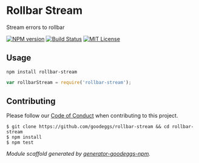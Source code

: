 # Rollbar Stream

Stream errors to rollbar

[![NPM version](http://img.shields.io/npm/v/rollbar-stream.svg?style=flat-square)](https://www.npmjs.org/package/rollbar-stream)
[![Build Status](http://img.shields.io/travis/goodeggs/rollbar-stream.svg?style=flat-square)](https://travis-ci.org/goodeggs/rollbar-stream)
[![MIT License](http://img.shields.io/badge/license-MIT-blue.svg?style=flat-square)](https://github.com/goodeggs/rollbar-stream/blob/master/LICENSE.md)

## Usage

```
npm install rollbar-stream
```

```javascript
var rollbarStream = require('rollbar-stream');
```

## Contributing

Please follow our [Code of Conduct](https://github.com/goodeggs/mongoose-webdriver/blob/master/CODE_OF_CONDUCT.md)
when contributing to this project.

```
$ git clone https://github.com/goodeggs/rollbar-stream && cd rollbar-stream
$ npm install
$ npm test
```

_Module scaffold generated by [generator-goodeggs-npm](https://github.com/goodeggs/generator-goodeggs-npm)._
